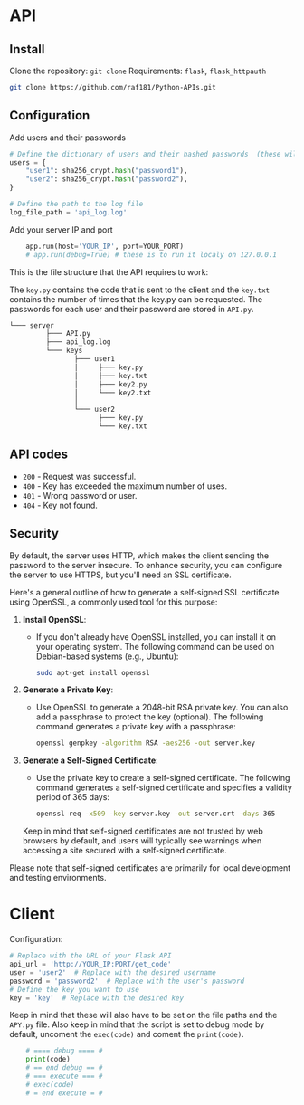 # API

## Install

Clone the repository: `git clone`
Requirements: `flask`, `flask_httpauth`

```bash
git clone https://github.com/raf181/Python-APIs.git
```

## Configuration

Add users and their passwords

```python
# Define the dictionary of users and their hashed passwords  (these will be more secure in the future).
users = {
    "user1": sha256_crypt.hash("password1"),
    "user2": sha256_crypt.hash("password2"),
}

# Define the path to the log file
log_file_path = 'api_log.log'

```

Add your server IP and port

```python
    app.run(host='YOUR_IP', port=YOUR_PORT)
    # app.run(debug=True) # these is to run it localy on 127.0.0.1
```

This is the file structure that the API requires to work:

The `key.py` contains the code that is sent to the client and the `key.txt` contains the number of times that the key.py can be requested.
The passwords for each user and their password are stored in `API.py`.

```md
└─── server
         ├─── API.py
         ├─── api_log.log
         └─── keys
                ├─── user1
                │     ├─── key.py
                │     ├─── key.txt
                │     ├─── key2.py
                │     └─── key2.txt
                │
                └─── user2
                      ├─── key.py
                      └─── key.txt
```

## API codes

- `200` -  Request was successful.
- `400` - Key has exceeded the maximum number of uses.
- `401` - Wrong password or user.
- `404` - Key not found.

## Security

By default, the server uses HTTP, which makes the client sending the password to the server insecure. To enhance security, you can configure the server to use HTTPS, but you'll need an SSL certificate.

Here's a general outline of how to generate a self-signed SSL certificate using OpenSSL, a commonly used tool for this purpose:

1. **Install OpenSSL**:
   - If you don't already have OpenSSL installed, you can install it on your operating system. The following command can be used on Debian-based systems (e.g., Ubuntu):

      ```bash
      sudo apt-get install openssl
      ```

2. **Generate a Private Key**:
   - Use OpenSSL to generate a 2048-bit RSA private key. You can also add a passphrase to protect the key (optional). The following command generates a private key with a passphrase:

      ```bash
      openssl genpkey -algorithm RSA -aes256 -out server.key
      ```

3. **Generate a Self-Signed Certificate**:
   - Use the private key to create a self-signed certificate. The following command generates a self-signed certificate and specifies a validity period of 365 days:

      ```bash
      openssl req -x509 -key server.key -out server.crt -days 365
      ```

   Keep in mind that self-signed certificates are not trusted by web browsers by default, and users will typically see warnings when accessing a site secured with a self-signed certificate.

Please note that self-signed certificates are primarily for local development and testing environments.

# Client

Configuration:

```python
# Replace with the URL of your Flask API
api_url = 'http://YOUR_IP:PORT/get_code'
user = 'user2'  # Replace with the desired username
password = 'password2'  # Replace with the user's password
# Define the key you want to use
key = 'key'  # Replace with the desired key
```

Keep in mind that these will also have to be set on the file paths and the `APY.py` file.
Also keep in mind that the script is set to debug mode by default, uncoment the `exec(code)` and coment the `print(code)`.

```python
    # ==== debug ==== #
    print(code)
    # == end debug == #
    # === execute === #
    # exec(code)
    # = end execute = #
```

